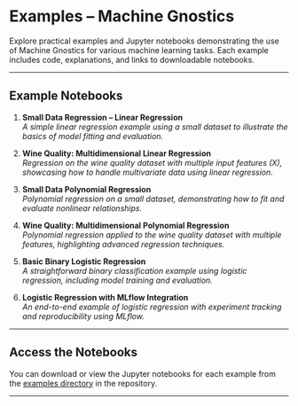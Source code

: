 # Examples – Machine Gnostics

Explore practical examples and Jupyter notebooks demonstrating the use of Machine Gnostics for various machine learning tasks. Each example includes code, explanations, and links to downloadable notebooks.

---

## Example Notebooks

1. **Small Data Regression – Linear Regression**  
   *A simple linear regression example using a small dataset to illustrate the basics of model fitting and evaluation.*

2. **Wine Quality: Multidimensional Linear Regression**  
   *Regression on the wine quality dataset with multiple input features (X), showcasing how to handle multivariate data using linear regression.*

3. **Small Data Polynomial Regression**  
   *Polynomial regression on a small dataset, demonstrating how to fit and evaluate nonlinear relationships.*

4. **Wine Quality: Multidimensional Polynomial Regression**  
   *Polynomial regression applied to the wine quality dataset with multiple features, highlighting advanced regression techniques.*

5. **Basic Binary Logistic Regression**  
   *A straightforward binary classification example using logistic regression, including model training and evaluation.*

6. **Logistic Regression with MLflow Integration**  
   *An end-to-end example of logistic regression with experiment tracking and reproducibility using MLflow.*

---

## Access the Notebooks

You can download or view the Jupyter notebooks for each example from the [examples directory](https://github.com/MachineGnostics/machinegnostics.io/tree/main/examples) in the repository.

---
